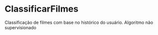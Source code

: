 # ClassificarFilmes
Classificação de filmes com base no histórico do usuário. Algoritmo não supervisionado
